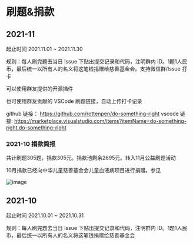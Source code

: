# 刷题&捐款

## 2021-11

起止时间 2021.11.01 ~ 2021.11.30

规则：每人刷完题去当日 Issue 下贴出提交记录和代码，注明群内 ID。1题1人民币，最后统一以所有人的名义将这笔钱捐赠给慈善基金会。支持微信群/Issue 打卡

可以使用群友提供的开源插件

也可使用群友贡献的 VSCode 刷题链接，自动上传打卡记录

github 链接： https://github.com/rottenpen/do-something-right
vscode 链接: https://marketplace.visualstudio.com/items?itemName=do-something-right.do-something-right

### 2021-10 捐款简报

共计刷题305题，捐款305元。捐款池剩余2695元。转入11月公益刷题活动

10月捐款已经向中华儿童慈善基金会儿童血液病项目进行捐赠。参见

![image](https://user-images.githubusercontent.com/7054676/139711680-5f309384-b105-4a3a-8472-135bc3957e82.png)

## 2021-10

起止时间 2021.10.01 ~ 2021.10.31

规则：每人刷完题去当日 Issue 下贴出提交记录和代码，注明群内 ID。1题1人民币，最后统一以所有人的名义将这笔钱捐赠给慈善基金会

